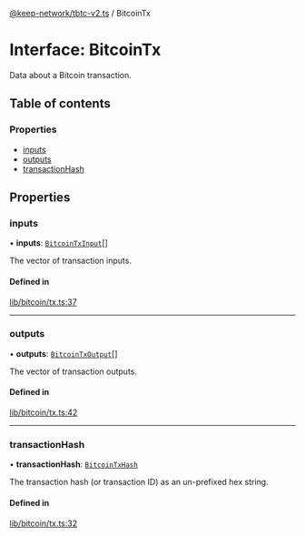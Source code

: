 [@keep-network/tbtc-v2.ts](../README.md) / BitcoinTx

# Interface: BitcoinTx

Data about a Bitcoin transaction.

## Table of contents

### Properties

- [inputs](BitcoinTx.md#inputs)
- [outputs](BitcoinTx.md#outputs)
- [transactionHash](BitcoinTx.md#transactionhash)

## Properties

### inputs

• **inputs**: [`BitcoinTxInput`](../README.md#bitcointxinput)[]

The vector of transaction inputs.

#### Defined in

[lib/bitcoin/tx.ts:37](https://github.com/keep-network/tbtc-v2/blob/807249d0/typescript/src/lib/bitcoin/tx.ts#L37)

___

### outputs

• **outputs**: [`BitcoinTxOutput`](BitcoinTxOutput.md)[]

The vector of transaction outputs.

#### Defined in

[lib/bitcoin/tx.ts:42](https://github.com/keep-network/tbtc-v2/blob/807249d0/typescript/src/lib/bitcoin/tx.ts#L42)

___

### transactionHash

• **transactionHash**: [`BitcoinTxHash`](../classes/BitcoinTxHash.md)

The transaction hash (or transaction ID) as an un-prefixed hex string.

#### Defined in

[lib/bitcoin/tx.ts:32](https://github.com/keep-network/tbtc-v2/blob/807249d0/typescript/src/lib/bitcoin/tx.ts#L32)
